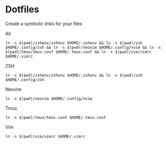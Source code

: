 # Dotfiles

Create a symbolic links for your files

All
```
ln -s $(pwd)/zshenv/zshenv $HOME/.zshenv && ln -s $(pwd)/zsh $HOME/.config/zsh && ln -s $(pwd)/neovim $HOME/.config/nvim && ln -s $(pwd)/tmux/tmux.conf $HOME/.tmux.conf && ln -s $(pwd)/vim/vimrc $HOME/.vimrc
```

ZSH
```
ln -s $(pwd)/zshenv/zshenv $HOME/.zshenv && ln -s $(pwd)/zsh $HOME/.config/zsh
```

Neovim
```
ln -s $(pwd)/neovim $HOME/.config/nvim
```

Tmux
```
ln -s $(pwd)/tmux/tmux.conf $HOME/.tmux.conf
```

Vim
```
ln -s $(pwd)/vim/vimrc $HOME/.vimrc
```
